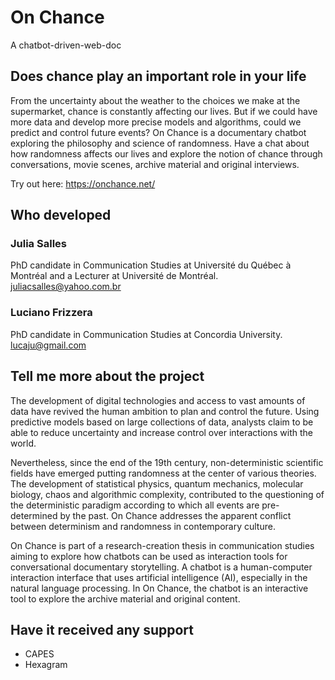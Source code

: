 # On Chance

A chatbot-driven-web-doc

## Does chance play an important role in your life

From the uncertainty about the weather to the choices we make at the supermarket, chance is constantly affecting our lives. But if we could have more data and develop more precise models and algorithms, could we predict and control future events? On Chance is a documentary chatbot exploring the philosophy and science of randomness. Have a chat about how randomness affects our lives and explore the notion of chance through conversations, movie scenes, archive material and original interviews.

Try out here: https://onchance.net/

## Who developed

### Julia Salles

PhD candidate in Communication Studies at Université du Québec à Montréal and a Lecturer at Université de Montréal. juliacsalles@yahoo.com.br

### Luciano Frizzera

PhD candidate in Communication Studies at Concordia University. lucaju@gmail.com

## Tell me more about the project

The development of digital technologies and access to vast amounts of data have revived the human ambition to plan and control the future. Using predictive models based on large collections of data, analysts claim to be able to reduce uncertainty and increase control over interactions with the world.

Nevertheless, since the end of the 19th century, non-deterministic scientific fields have emerged putting randomness at the center of various theories. The development of statistical physics, quantum mechanics, molecular biology, chaos and algorithmic complexity, contributed to the questioning of the deterministic paradigm according to which all events are pre-determined by the past. On Chance addresses the apparent conflict between determinism and randomness in contemporary culture.

On Chance is part of a research-creation thesis in communication studies aiming to explore how chatbots can be used as interaction tools for conversational documentary storytelling. A chatbot is a human-computer interaction interface that uses artificial intelligence (AI), especially in the natural language processing. In On Chance, the chatbot is an interactive tool to explore the archive material and original content.

## Have it received any support

- CAPES
- Hexagram
